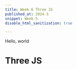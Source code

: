 ```yaml
---
title: Week 6 Three JS
published_at: 2024-3
snippet: Week 5
disable_html_sanitization: true

---
```


Hello, world

# Three JS
<canvas id="cnv" width="800" height="800"></canvas>
<script async src="https://ga.jspm.io/npm:es-module-shims@1.5.1/dist/es-module-shims.js" crossorigin="anonymous"></script>
<script type="importmap">
  {
    "imports": {
      "three": "https://unpkg.com/three@0.149.0/build/three.module.js",
      "three/addons/": "https://unpkg.com/three@0.149.0/examples/jsm/"
    }
  }
</script>


<script type="module">
import {Scene, PerspectiveCamera, Vector2, Vector3, Object3D, MathUtils} from "three";
import {OrbitControls} from "three/addons/controls/OrbitControls.js";
console.clear();

class WireSegments extends Object3D {
  constructor(points, index){
    super();
    this.points = points;
    this.index = index;
    this.linePoints = new Array(2).fill().map(_ => {return new Vector3()});
    this.color = "maroon";
    this.lineWidth = 2;
    this.isWireSegments = true;
  }
}

class WireRenderer{
  constructor(cnv, ctx){
    this.canvas = cnv;
    this.context = ctx;
    this.size = new Vector3();
  }
  render(scene, camera){
    scene.updateMatrixWorld();
    camera.updateMatrixWorld();
    this.size.set(this.canvas.width * 0.5, this.canvas.height * 0.5, 1);
    let c = this.context;
    scene.traverse(object => {
      if (object.isWireSegments){
        c.save();
        c.strokeStyle = object.color;
        c.lineWidth = object.lineWidth;
        c.beginPath();
        object.index.forEach(idx => {
          object.linePoints.forEach((lp, lpIdx) => {
            lp.copy(object.points[idx[lpIdx]]);
            object.localToWorld(lp);  
            lp.project(camera);
            lp.y *= -1; 
            lp.multiply(this.size).add(this.size);
          })
          c.moveTo(object.linePoints[0].x, object.linePoints[0].y);
          c.lineTo(object.linePoints[1].x, object.linePoints[1].y);
        })
        c.stroke();
        c.restore();
      }
    })
  }
}

let ctx = cnv.getContext("2d");

let scene = new Scene();
let camera = new PerspectiveCamera(60, 1, 1, 100);
camera.position.setFromSphericalCoords(30, Math.PI / 3, Math.PI * 4 / 5);
let renderer = new WireRenderer(cnv, ctx);
let controls = new OrbitControls(camera, cnv);
controls.minDistance = 15;
controls.maxDistance = 30;
controls.enableDamping = true;
controls.enablePan = false;

let v3 = new Vector3();
let linePoints = [];
let lineIndex = [];
for(let i = 0; i < 25; i++){
  let axisSize = 15;
  let axisRnd = MathUtils.randInt(0, 2);
  v3.random().subScalar(0.5).multiplyScalar(axisSize);
  linePoints.push(
    v3.clone().setComponent(axisRnd, -axisSize), 
    v3.clone().setComponent(axisRnd, axisSize)
  );
  lineIndex.push([i * 2 + 0, i * 2 + 1]);
  let line = new WireSegments(linePoints, lineIndex);
  line.color = "black";
  line.lineWidth = 0.05;
  scene.add(line);
}


let boxes = [];
let unit = 0.5;
let dims = {x: 1, y: 1, z: 1};
let points = [
  [-unit, unit, -unit],[unit, unit, -unit],[unit, -unit, -unit],[-unit, -unit, -unit],
  [-unit, unit, unit],[unit, unit, unit],[unit, -unit, unit],[-unit, -unit, unit]
].map( p => {return new Vector3(p[0] * dims.x, p[1] * dims.y, p[2] * dims.z)});
let index = [
  [0, 1], [1, 2], [2, 3], [3, 0],
  [0, 4], [1, 5], [2, 6], [3, 7],
  [4, 5], [5, 6], [6, 7], [7, 4]
];
for(let i = 0; i < 50; i++){
  let box = new WireSegments(points, index);
  box.position.random().subScalar(0.5).multiplyScalar(15);
  box.scale.setScalar(MathUtils.randInt(2, 5));
  box.userData = {
    prevTime: 0,
    widthPhase: Math.PI * 2 * Math.random()
  }
  scene.add(box);
  boxes.push(box);
}

let timeStart = performance.now();

draw();
function draw(){
  let t = (performance.now() - timeStart) * 0.001;
  controls.update();
  
  ctx.clearRect(0, 0, cnv.width, cnv.height);
  
  let boxTime = t * 0.5;
  
  ctx.lineCap = "round";
  
  boxes.forEach(box => {
    
    let currTime = (box.userData.widthPhase + boxTime * Math.PI) % (Math.PI * 2);
    if (currTime < box.userData.prevTime) {
      box.position.random().subScalar(0.5).multiplyScalar(15);
      box.scale.setScalar(MathUtils.randInt(2, 5));
    }
    
    let sinVal = Math.sin(currTime - Math.PI * 0.5) * 0.5 + 0.5;
    box.lineWidth = sinVal * 4;
    
    box.userData.prevTime = currTime;
  }) 
  
  renderer.render(scene, camera);
  requestAnimationFrame(draw);
}
</script>